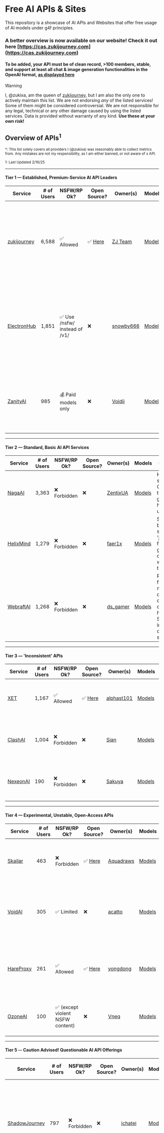 # Free AI APIs & Sites

This repository is a showcase of AI APIs and Websites that offer free usage of AI models under g4f principles.

### A better overview is now available on our website! Check it out here [https://cas.zukijourney.com](https://cas.zukijourney.com)

#### To be added, your API must be of clean record, >100 members, stable, and support at least all chat & image generation functionalities in the OpenAI format, [as displayed here](https://github.com/zukijourney/example-api)

> [!WARNING]
> I, @zukixa, am the queen of [zukijourney](https://github.com/zukijourney), but I am also the only one to actively maintain this list.
> We are not endorsing _any_ of the listed services! Some of them might be considered controversial. We are not responsible for any legal, technical or any other damage caused by using the listed services. Data is provided without warranty of any kind. **Use these at your own risk!**

## Overview of APIs<sup>1</sup>

<sup>\*: This list solely covers all providers I (@zukixa) was reasonably able to collect metrics from. Any mistakes are not my responsibility, as I am either banned, or not aware of x API.</sup>

<sup>1: Last Updated 2/16/25</sup>

---

#### **Tier 1 — Established, Premium-Service AI API Leaders**

| **Service**                                  | **# of Users** | **NSFW/RP Ok?**               | **Open Source?**                                       | **Owner(s)**                              | **Models**                                         | **Other Notes**                                                                                                                                                               |
| -------------------------------------------- | -------------- | ----------------------------- | ------------------------------------------------------ | ----------------------------------------- | -------------------------------------------------- | ----------------------------------------------------------------------------------------------------------------------------------------------------------------------------- |
| [zukijourney](https://discord.gg/DWU2egFnHh) | 6,588          | ✅ Allowed                    | ✅ [Here](https://github.com/zukijourney/example-api/) | [ZJ Team](https://zukijourney.com/)       | [Models](https://docs.zukijourney.com/models)      | The undisputed leader of the AI APIs, the largest & oldest of its kind still running. Offers other popular AI-related bots too.                                               |
| [ElectronHub](https://discord.gg/4xg2TM3mNP) | 1,851          | ✅ Use /nsfw/ instead of /v1/ | ❌                                                     | [snowby666](https://github.com/snowby666) | [Models](https://playground.electronhub.top/model) | Developed by the maintainer of the [poe-api-wrapper](https://github.com/snowby666/poe-api-wrapper). Very RP-friendly. Did not ban 'his friend' who generated CP with his bot. |
| [ZanityAI](https://discord.gg/8GgUak8KrK)    | 985            | 💰 Paid models only           | ❌                                                     | [Voidii](https://github.com/void6670)     | [Models](https://api.zanity.xyz/v1/models)         | A roleplay-friendly API led by the Zukijourney CMO. Ran on a stolen ZJ codebase for a pretty long time.                                                                       |

---

#### **Tier 2 — Standard, Basic AI API Services**

| **Service**                                | **# of Users** | **NSFW/RP Ok?** | **Open Source?** | **Owner(s)**                            | **Models**                                      | **Other Notes**                                                                                          |
| ------------------------------------------ | -------------- | --------------- | ---------------- | --------------------------------------- | ----------------------------------------------- | -------------------------------------------------------------------------------------------------------- |
| [NagaAI](https://discord.gg/8ywEPhnJy4)    | 3,363          | ❌ Forbidden    | ❌               | [ZentixUA](https://github.com/ZentixUA) | [Models](https://api.naga.ac/v1/models)         | Honorary successor to ChimeraGPT, the largest g4f API in history (16k users).                            |
| [HelixMind](https://discord.gg/466vKB47JH) | 1,279          | ❌ Forbidden    | ❌               | [faer1x](https://github.com/faer1x)     | [Models](https://helixmind.online/model)        | Subscription-based service that 'just about' fits into the g4f principles definition with its free tier. |
| [WebraftAI](https://discord.gg/vbb2NQuWdR) | 1,268          | ❌ Forbidden    | ❌               | [ds_gamer](https://github.com/ds-gamer) | [Models](https://api.webraft.in/freeapi/models) | Recovered from 5-month downtime due to the owner's health issues. Some instability in current service.   |

---

#### **Tier 3 — 'Inconsistent' APIs**

| **Service**                               | **# of Users** | **NSFW/RP Ok?** | **Open Source?**                                     | **Owner(s)**                              | **Models**                                 | **Other Notes**                                                                        |
| ----------------------------------------- | -------------- | --------------- | ---------------------------------------------------- | ----------------------------------------- | ------------------------------------------ | -------------------------------------------------------------------------------------- |
| [XET](https://discord.gg/5nWPxVSvp7)      | 1,167          | ✅ Allowed      | ✅ [Here](https://github.com/AlphastT101/luminaryai) | [alphast101](https://owner.xet.one)       | [Models](https://api.xet.one/v1/models)    | [Conducted a coordinated raid on another AI API server.](https://rentry.co/progptraid) |
| [ClashAI](https://discord.gg/qErXfbPHMa)  | 1,004          | ❌ Forbidden    | ❌                                                   | [Sian](https://github.com/invalidsian)    | [Models](https://api.clashai.eu/v1/models) | API that came back after 'teasing' its re-release for multiple months.                 |
| [NexeonAI](https://discord.gg/5DfYgqX9DU) | 190            | ❌ Forbidden    | ❌                                                   | [Sakuya](https://github.com/LiveGamer101) | [Models](https://nexeonai.com/v1/models)   | API with an inconsistent maintainer commitment and mental health.                      |

---

#### **Tier 4 — Experimental, Unstable, Open-Access APIs**

| **Service**                                | **# of Users** | **NSFW/RP Ok?** | **Open Source?**                                      | **Owner(s)**                          | **Models**                                          | **Other Notes**                                                                                 |
| ------------------------------------------ | -------------- | --------------- | ----------------------------------------------------- | ------------------------------------- | --------------------------------------------------- | ----------------------------------------------------------------------------------------------- |
| [Skailar](https://discord.gg/2n5AuCF3bD)   | 463            | ❌ Forbidden    | ✅ [Here](https://github.com/zukijourney/example-api) | [Aquadraws](https://api.skailar.it/) | [Models](https://api.skailar.it/v1/models)          | One of the oldest APIs. Stability and maintainer involvement are questionable.                  |
| [VoidAI](https://discord.gg/2nQwkvFFj6)    | 305            | ✅ Limited      | ❌                                                    | [acatto](https://github.com/acattoXD) | [Models](https://api.voidai.xyz/v1/models)          | An odd api with historically some other ai-related projects. Now focused on just APIs it seems. |
| [HareProxy](https://discord.gg/rpURd3jaRf) | 261            | ✅ Allowed      | ✅ [Here](https://gitgud.io/khanon/oai-reverse-proxy) | [yongdong](https://github.com/sm1945) | [Models](https://unified.hareproxy.io.vn/v1/models) | Offers unique endpoints for each model type. Owner self-proclaimes to be unable to code.        |
| [OzoneAI](https://discord.gg/35Uf7aQQQC) | 100 | ✅ (except violent NSFW content) | ❌ | [Vneq](https://github.com/vneqisntreal) | [Models](https://api.ozone-ai.com/v1/models) | A brand new API with promising stability and improving speeds.                                                                                                           |

---

#### **Tier 5 -- Caution Advised! Questionable AI API Offerings**

| **Service**                                    | **# of Users** | **NSFW/RP Ok?** | **Open Source?** | **Owner(s)**                          | **Models**                                    | **Why Potentially Misleading?**                                                                                                                                                      |
| ---------------------------------------------- | -------------- | --------------- | ---------------- | ------------------------------------- | --------------------------------------------- | ------------------------------------------------------------------------------------------------------------------------------------------------------------------------------------ |
| [ShadowJourney](https://discord.gg/WgRsRfH38E) | 797            | ❌ Forbidden    | ❌               | [ichatei](https://shadowjourney.xyz)  | [Models](https://shadowjourney.xyz/v1/models) | [Admitted privately to DDOS competition.](https://files.catbox.moe/4wu7t2.png) Very weird owner. Stability is often questioned due to supposed fake models. Use at your own risk.    |
| KrakenAI                                       | 731            | ✅ Allowed      | ❌               | [KrakenAI](https://cracked.systems)   | [Models](https://cracked.systems/models)      | Owner has an odd agenda against me (zukixa). Multiple of my accounts are banned from the server, so I cannot reliably confirm how good the service is, but I am ware of it existing. |
| [CablyAI](https://discord.gg/6W5448ZcEY)       | 602            | ✅ Allowed      | ❌               | [CablyAI](https://github.com/CablyAI) | [Models](https:/cablyai.com/v1/models)        | [De-Facto Owner is a subhumanely terrible being.](https://rentry.co/hitlerofg4f)                                                          |

---

#### Non-Tiered -- Non-API AI Servers:<sup>1</sup>

| **Service**                                                   | **# of Users** | **What does it provide?**                                                               | **Other Notes**                                                                                          |
| ------------------------------------------------------------- | -------------- | --------------------------------------------------------------------------------------- | -------------------------------------------------------------------------------------------------------- |
| [g4f.ai](https://discord.gg/nks3XTxdsN)                       | 12,597         | Hub of the github [repository](https://github.com/xtekky/gpt4free) that started it all. | Not very active, nor really moderated.                                                                   |
| [NexusAI](https://discord.gg/YA6ESvHsCF)                      | 5,033          | Continuation of an older project. Provides UIs for image and ai text generation.        | Moonman/Pushkar is a known credit card fraudster and self-advertised his projects in many places before. |
| [FreeGPT4](https://discord.gg/free-gpt-4-1106520284967735316) | 4,832          | Ancient community of gpt-4-free individuals. Plenty good AI-related content.            | Ran by [@lomusire](https://github.com/Lomusire)                                                          |
| [SpyrkAI](https://discord.gg/A6mhxXMcWe)                      | 661            | AI Labs founded by (some) ex-community members; aims to create a free & OSS alt. to OpenAI, leveraging growing interest in AI APIs.      | Currently a slightly inactive server, but some behind-the-scenes work continues.                                                                    |
| [Personality.GG](https://discord.gg/BmqWDYVYjS)               | 46             | Upcoming ai character roleplay website.                                                 | The new project of ex-Tier-1 API (Shard)'s owner.                                                        |

### AI APIs Overview – Sorted by General Model Availability and Free Tier Usage Limits

> Note: Services with unclear or no pricing/limits overview are excluded.

| **Service**     | **Limits/Pricing Overview**                                                                              | **GPT-4o** | **Claude-3.5** | **Gemini-1.5-Pro** | **Deepseek-R1** | **Midjourney** | **DALL-E-3** | **Stable-Diffusion-3.5-Large** | **Flux-1.1-Pro-Ultra** |
| --------------- | -------------------------------------------------------------------------------------------------------- | ---------- | -------------- | ------------------ | --------------- | -------------- | ------------ | ------------------------------ | ---------------------- |
| **zukijourney** | [Details here](https://docs.zukijourney.com/models)                                                      | ✅         | ✅             | ✅                 | ✅              | 💰             | ✅           | ✅                             | 💰                     |
| **ElectronHub** | [Details here](https://www.electronhub.top/pricing)                                                      | ✅         | ✅             | ✅                 | ✅              | 💰             | ✅           | ✅                             | 💰                     |
| **ZanityAI**    | [Details here](https://docs.zanity.xyz)                                                                  | ✅         | 💰             | ✅                 | ❌              | 💰             | ✅           | ❌                             | 💰                     |
| **OzoneAI**       | [Details here](https://discord.com/channels/1323888438403141682/1336077102533050408/1336077390308184230)                                                                                            | ✅ | ✅ | ✅   | ❌  | ❌ | ❌ | ❌ | ❌         |
| **NagaAI**      | [Details here](https://naga.ac/dashboard/models)                                                         | 💰         | 💰             | ✅                 | ✅              | 💰             | 💰           | 💰                             | 💰                     |
| **HelixMind**   | [Details here](https://helixmind.online/#pricing)                                                        | ✅         | 💰             | ✅                 | ❌              | ❌             | ✅           | ❌                             | ❌                     |
| **WebraftAI**   | [Details here](https://api.webraft.in/freeapi/models)                                                    | ✅         | 💰             | ✅                 | ❌              | 💰             | ✅           | ❌                             | ❌                     |
| **XET**         | [Details here](https://xet.one/dashboard/docs)                                                           | ❌         | ❌             | ✅                 | ✅              | ❌             | ❌           | ❌                             | ❌                     |
| **ClashAI**     | [Details here](https://clashai.eu/pricing)                                                               | ✅         | 💰             | ❌                 | 💰              | ❌             | ✅           | ✅                             | ❌                     |
| **NexeonAI**    | [Details here](https://discord.com/channels/1330475612166557697/1330475613005287554/1330482166022406224) | 💰         | 💰             | ❌                 | 💰              | ❌             | ❌           | ❌                             | ❌                     |
| **Skailar**     | [Details here](https://discord.com/channels/1120753218071310346/1172503125177937981/1258843593557282906) | ✅         | ❌             | 💰                 | ❌              | ❌             | ❌           | ❌                             | ❌                     |
| **VoidAI**      | [Details here](https://voidai.xyz/pricing)                                                               | ✅         | ❌             | 💰                 | ❌              | ❌             | ❌           | ❌                             | ❌                     |

> [!NOTE]  
> A lot of the services also support specific models or higher usage rates for donators (such as us, zukijourney!), but we are **just including the free tier** here. Some of these services give you rewards over time etc., but I'm assuming here that you only have ~10 mins of time.

### Overview of APIs -- Presented by # of OpenAI Endpoint Coverage (If Available)

> Note: If a service does not provide any of these, it is not listed here.

| Service     | Text-To-Speech | Speech-To-Text | Embeddings | Moderations | Translation | Image-Upscale |
| ----------- | -------------- | -------------- | ---------- | ----------- | ----------- | ------------- |
| zukijourney | ✅             | ✅             | ✅         | ✅          | ✅          | ✅            |
| ElectronHub | ✅             | ✅             | ✅         | ✅          | ✅          | ❌            |
| ZanityAI    | ✅             | ✅             | ✅         | ✅          | ✅          | ❌            |
| NagaAI      | ✅             | ✅             | ✅         | ✅          | ❌          | ❌            |
| HelixMind   | ❌             | ❌             | ✅         | ❌          | ❌          | ❌            |
| VoidAI      | ✅             | ❌             | ❌         | ❌          | ❌          | ❌            |

> [!IMPORTANT]
> Data given without warranty of any kind. **As of February 2025.**

**You are welcome to contribute to this list by opening a pull request!**

## AI Chat Websites / "Potential gpt4free Providers":

#### **Note:** This section is not an actively maintained anymore. A much more active list of potential providers, reverse engineering sources, and other related AI aspects can be found on @programmer1o1's [https://www.tankie.xyz/vacepw](https://www.tankie.xyz/vacepw) (previously @nsde's vace.pw which is now dead)

#### Alternatively, here is the old list, moved to rentry for visibility: [https://rentry.co/pm8n86ec](https://rentry.co/pm8n86ec)

## Star History

<a href="https://star-history.com/zukixa/cool-ai-stuff&Date">
  <picture>
    <source media="(prefers-color-scheme: dark)" srcset="https://api.star-history.com/svg?repos=zukixa/cool-ai-stuff&type=Date&theme=dark" />
    <source media="(prefers-color-scheme: light)" srcset="https://api.star-history.com/svg?repos=zukixa/cool-ai-stuff&type=Date" />
    <img alt="Star History Chart" src="https://api.star-history.com/svg?repos=zukixa/cool-ai-stuff&type=Date" />
  </picture>
</a>
